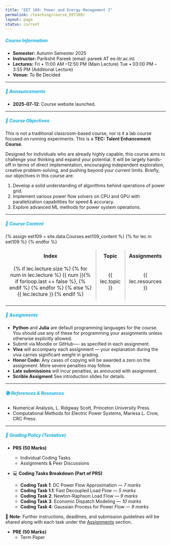 ```yaml
---
title: "EET 109: Power and Energy Management I"
permalink: /teaching/course_EET109/
layout: page
status: current
---
```


##### <span style="color: #0faddd;; font-weight: bold;"> Course Information </span>

- **Semester:** Autumn Semester 2025  
- **Instructor:** Parikshit Pareek (email: pareek AT ee.iitr.ac.in)  
- **Lectures:**  Fri • 11:00 AM –12:50 PM  (Main Lecture)
                 Tue • 03:00 PM –3:55 PM  (Additional Lecture)
- **Venue:** To Be Decided
<!-- - **Piazza:** (link to class Piazza)   -->
<!-- - **TAs:** Rajdeep R. Dwivedi (rajdeep_rd AT ece.iitr.ac.in) -->

---

##### <span style="color: #0faddd;; font-weight: bold;"> 📌 Announcements </span>

<!-- - **2025‑06‑01**: Course Announcements will be posted here regularly. Email notifications will **only** be sent if information is urgent. -->
<!-- - **2025‑07‑01**: Course Announcements will be posted here regularly. Email notifications will **only** be sent if information is urgent. -->
<!-- - **2025‑06‑20**: First assignment released! Due July 1. Check the Assignments section below. -->
- **2025‑07‑12**: Course website launched.

---

##### <span style="color: #0faddd;; font-weight: bold;"> 🎯 Course Objectives </span>

This is not a traditional classroom-based course, nor is it a lab course focused on running experiments. This is a **TEC: Talent Enhancement Course**.

Designed for individuals who are already highly capable, this course aims to challenge your thinking and expand your potential. It will be largely hands-off in terms of direct implementation, encouraging independent exploration, creative problem-solving, and pushing beyond your current limits. Briefly, our objectives in this course are:

1. Develop a solid understanding of algorithms behind operations of power grid.  
2. Implement various power flow solvers on CPU and GPU with parallelization capabilities for speed & accuracy.
3. Explore advanced ML methods for power system operations.

---

##### <span style="color: #0faddd;; font-weight: bold;"> 📅 Course Content </span>

<style>
.table-no-hover table {
  border-collapse: separate;
  border-spacing: 0;
  width: auto;                  /* Let table size adjust to content */
  table-layout: auto;          /* Use natural column widths */
}

.table-no-hover table th,
.table-no-hover table td {
  border-left: 1px solid #ccc; /* Vertical lines only */
  border-right: 1px solid #ccc;
  border-top: none;            /* No horizontal lines */
  border-bottom: none;
  text-align: center;
  vertical-align: middle;
  padding: 10px;
}

/* Optional: remove first/last borders for clean edges */
.table-no-hover table th:first-child,
.table-no-hover table td:first-child {
  border-left: none;
}
.table-no-hover table th:last-child,
.table-no-hover table td:last-child {
  border-right: none;
}

/* Header styling */
.table-no-hover table th {
  font-weight: bold;
}

/* Disable hover effects */
.table-no-hover table * {
  transition: none !important;
}

.table-no-hover table tr:hover,
.table-no-hover table td:hover,
.table-no-hover table th:hover {
  background: inherit !important;
  color: inherit !important;
  font-weight: inherit !important;
  transform: none !important;
  box-shadow: none !important;
  text-decoration: none !important;
}

</style>

<div class="table-no-hover">
  {% assign eet109 = site.data.Courses.eet109_content %}

  <table>
    <thead>
      <tr>
        <th>Index</th>
        <th>Topic</th>
        <th>Assignments</th>
      </tr>
    </thead>
    <tbody>
      {% for lec in eet109 %}
      <tr>
        <td>
          {% if lec.lecture.size %}
            {% for num in lec.lecture %}
              {{ num }}{% if forloop.last == false %}, {% endif %}
            {% endfor %}
          {% else %}
            {{ lec.lecture }}
          {% endif %}
        </td>
        <td>{{ lec.topic }}</td>
        <td>{{ lec.resources }}</td>
      </tr>
      {% endfor %}
    </tbody>
  </table>
</div>


---
##### <span style="color: #0faddd;; font-weight: bold;"> 📝 Assignments </span> 
- **Python** and **Julia** are default programming languages for the course. You should use any of these for programming your assignments unless otherwise explicitly allowed.
- Submit via Moodle or GitHub—- as specified in each assignment. 
- **Viva** will accompany each assignment — your explanation during the viva carries significant weight in grading.
- **Honor Code:** Any cases of copying will be awarded a zero on the assignment. More severe penalties may follow.
- **Late submissions** will incur penalties, as annouced with assignment. 
- **Scrible Assigment** See introduction slides for details.

---

##### <span style="color: #0faddd;; font-weight: bold;"> 📚 References & Resources</span>

* Numerical Analysis, L. Ridgway Scott, Princeton University Press.
* Computational Methods for Electric Power Systems, Mariesa L. Crow, CRC Press.


---



##### <span style="color: #0faddd;; font-weight: bold;"> 🧾 Grading Policy (Tentative) </span>

* **PRS (50 Marks)**
  * Individual Coding Tasks
  * Assignments & Peer Discussions

* 💻 **Coding Tasks Breakdown (Part of PRS)**
  * **Coding Task 1**: DC Power Flow Approximation — *7 marks*
  * **Coding Task 1.1**: Fast Decoupled Load Flow — *5 marks*
  * **Coding Task 2**: Newton-Raphson Load Flow — *9 marks*
  * **Coding Task 3**: Economic Dispatch Modeling — *10 marks*
  * **Coding Task 4**: Gaussian Process for Power Flow — *9 marks*

🔔 **Note**: Further instructions, deadlines, and submission guidelines will be shared along with each task under the [Assignments](#📝-assignments) section.

* **PRE (50 Marks)**
  * Term Paper